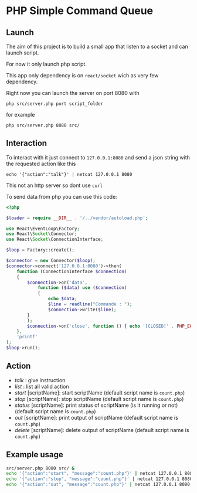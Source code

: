 # PHP Simple Command Queue

## Launch

The aim of this project is to build a small app that listen to a socket and can launch script. 

For now it only launch php script.

This app only dependency is on `react/socket` wich as very few dependency.

Right now you can launch the server on port 8080 with

```
php src/server.php port script_folder
```

for example 

```
php src/server.php 8080 src/
```

## Interaction

To interact with it just connect to `127.0.0.1:8080` and send a json string with the requested action like this 

```
echo '{"action":"talk"}' | netcat 127.0.0.1 8080
```

This not an http server so dont use `curl`

To send data from php you can use this code: 

```php
<?php

$loader = require __DIR__ . '/../vendor/autoload.php';

use React\EventLoop\Factory;
use React\Socket\Connector;
use React\Socket\ConnectionInterface;

$loop = Factory::create();

$connector = new Connector($loop);
$connector->connect('127.0.0.1:8080')->then(
    function (ConnectionInterface $connection)
    {
        $connection->on('data', 
            function ($data) use ($connection) 
            {
                echo $data; 
                $line = readline("Commande : ");   
                $connection->write($line);
        }
        );
        $connection->on('close', function () { echo '[CLOSED]' . PHP_EOL; });
    }, 
    'printf'
);
$loop->run();
```

## Action

  * *talk* : give instruction
  * *list* : list all valid action
  * *start* [scriptName]: start scriptName (default script name is `count.php`)
  * *stop* [scriptName]: stop scriptName (default script name is `count.php`)
  * *status* [scriptName]: print status of scriptName (is it running or not) (default script name is `count.php`)
  * *out* [scriptName]: print output of scriptName (default script name is `count.php`)
  * *delete* [scriptName]: delete output of scriptName (default script name is `count.php`)


## Example usage 

```bash
src/server.php 8080 src/ &
echo '{"action":"start", "message":"count.php"}' | netcat 127.0.0.1 8080
echo '{"action":"stop", "message":"count.php"}' | netcat 127.0.0.1 8080
echo '{"action":"out", "message":"count.php"}' | netcat 127.0.0.1 8080
```





